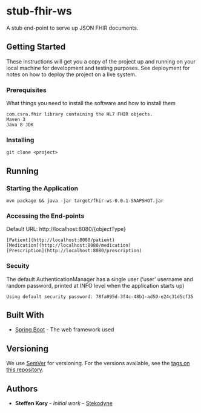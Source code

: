 # stub-fhir-ws

A stub end-point to serve up JSON FHIR documents.

## Getting Started

These instructions will get you a copy of the project up and running on your local machine for development and testing purposes. See deployment for notes on how to deploy the project on a live system.

### Prerequisites

What things you need to install the software and how to install them

```
com.csra.fhir library containing the HL7 FHIR objects.
Maven 3
Java 8 JDK
```

### Installing


```
git clone <project>
```


## Running
 
### Starting the Application


```
mvn package && java -jar target/fhir-ws-0.0.1-SNAPSHOT.jar
```


### Accessing the End-points

Default URL: http://localhost:8080/{objectType}

```
[Patient](http://localhost:8080/patient)
[Medication](http://localhost:8080/medication)
[Prescription](http://localhost:8080/prescription)
```

### Secuity

The default AuthenticationManager has a single user (‘user’ username and random password, printed at INFO level when the application starts up)

```
Using default security password: 78fa095d-3f4c-48b1-ad50-e24c31d5cf35
```

## Built With

* [Spring Boot](http://docs.spring.io/spring-boot/docs/1.4.1.RELEASE/reference/htmlsingle/) - The web framework used

## Versioning

We use [SemVer](http://semver.org/) for versioning. For the versions available, see the [tags on this repository](https://github.com/your/project/tags). 

## Authors

* **Steffen Kory** - *Initial work* - [Stekodyne](https://github.com/Stekodyne)

